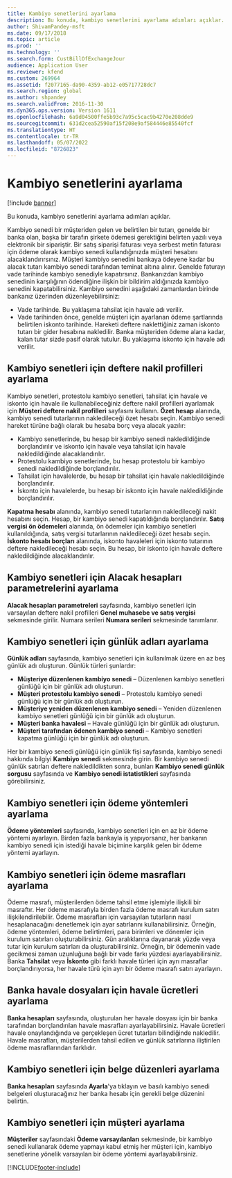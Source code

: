 ```yaml
---
title: Kambiyo senetlerini ayarlama
description: Bu konuda, kambiyo senetlerini ayarlama adımları açıklar.
author: ShivamPandey-msft
ms.date: 09/17/2018
ms.topic: article
ms.prod: ''
ms.technology: ''
ms.search.form: CustBillOfExchangeJour
audience: Application User
ms.reviewer: kfend
ms.custom: 269964
ms.assetid: f2077165-da90-4359-ab12-e05717728dc7
ms.search.region: global
ms.author: shpandey
ms.search.validFrom: 2016-11-30
ms.dyn365.ops.version: Version 1611
ms.openlocfilehash: 6a9d04500ffe5b93c7a95c5cac9b4270e208dde9
ms.sourcegitcommit: 631d2cea52590af15f208e9af584446e85540fcf
ms.translationtype: HT
ms.contentlocale: tr-TR
ms.lasthandoff: 05/07/2022
ms.locfileid: "8726823"
---
```

# <a name="set-up-bills-of-exchange"></a>Kambiyo senetlerini ayarlama

[!include [banner](../includes/banner.md)]

Bu konuda, kambiyo senetlerini ayarlama adımları açıklar.

Kambiyo senedi bir müşteriden gelen ve belirtilen bir tutarı, genelde bir banka olan, başka bir tarafın şirkete ödemesi gerektiğini belirten yazılı veya elektronik bir sipariştir. Bir satış siparişi faturası veya serbest metin faturası için ödeme olarak kambiyo senedi kullandığınızda müşteri hesabını alacaklandırırsınız. Müşteri kambiyo senedini bankaya ödeyene kadar bu alacak tutarı kambiyo senedi tarafından teminat altına alınır. Genelde faturayı vade tarihinde kambiyo senediyle kapatırsınız. Bankanızdan kambiyo senedinin karşılığının ödendiğine ilişkin bir bildirim aldığınızda kambiyo senedini kapatabilirsiniz. Kambiyo senedini aşağıdaki zamanlardan birinde bankanız üzerinden düzenleyebilirsiniz:

-   Vade tarihinde. Bu yaklaşıma tahsilat için havale adı verilir.
-   Vade tarihinden önce, genelde müşteri için ayarlanan ödeme şartlarında belirtilen iskonto tarihinde. Hareketi deftere naklettiğiniz zaman iskonto tutarı bir gider hesabına nakledilir. Banka müşteriden ödeme alana kadar, kalan tutar sizde pasif olarak tutulur. Bu yaklaşıma iskonto için havale adı verilir.

## <a name="set-up-posting-profiles-for-bills-of-exchange"></a>Kambiyo senetleri için deftere nakil profilleri ayarlama

Kambiyo senetleri, protestolu kambiyo senetleri, tahsilat için havale ve iskonto için havale ile kullanabileceğiniz deftere nakil profilleri ayarlamak için **Müşteri deftere nakil profilleri** sayfasını kullanın. **Özet hesap** alanında, kambiyo senedi tutarlarının nakledileceği özet hesabı seçin. Kambiyo senedi hareket türüne bağlı olarak bu hesaba borç veya alacak yazılır:
-   Kambiyo senetlerinde, bu hesap bir kambiyo senedi nakledildiğinde borçlandırılır ve iskonto için havale veya tahsilat için havale nakledildiğinde alacaklandırılır.
-   Protestolu kambiyo senetlerinde, bu hesap protestolu bir kambiyo senedi nakledildiğinde borçlandırılır.
-   Tahsilat için havalelerde, bu hesap bir tahsilat için havale nakledildiğinde borçlandırılır.
-   İskonto için havalelerde, bu hesap bir iskonto için havale nakledildiğinde borçlandırılır.

**Kapatma hesabı** alanında, kambiyo senedi tutarlarının nakledileceği nakit hesabını seçin. Hesap, bir kambiyo senedi kapatıldığında borçlandırılır. **Satış vergisi ön ödemeleri** alanında, ön ödemeler için kambiyo senetleri kullanıldığında, satış vergisi tutarlarının nakledileceği özet hesabı seçin. **İskonto hesabı borçları** alanında, iskonto havaleleri için iskonto tutarının deftere nakledileceği hesabı seçin. Bu hesap, bir iskonto için havale deftere nakledildiğinde alacaklandırılır.

## <a name="set-up-accounts-receivable-parameters-for-bills-of-exchange"></a>Kambiyo senetleri için Alacak hesapları parametrelerini ayarlama

**Alacak hesapları parametreleri** sayfasında, kambiyo senetleri için varsayılan deftere nakil profilleri **Genel muhasebe ve satış vergisi** sekmesinde girilir. Numara serileri **Numara serileri** sekmesinde tanımlanır.

## <a name="set-up-journal-names-for-bills-of-exchange"></a>Kambiyo senetleri için günlük adları ayarlama


**Günlük adları** sayfasında, kambiyo senetleri için kullanılmak üzere en az beş günlük adı oluşturun. Günlük türleri şunlardır:
-   **Müşteriye düzenlenen kambiyo senedi** – Düzenlenen kambiyo senetleri günlüğü için bir günlük adı oluşturun.
-   **Müşteri protestolu kambiyo senedi** – Protestolu kambiyo senedi günlüğü için bir günlük adı oluşturun.
-   **Müşteriye yeniden düzenlenen kambiyo senedi** – Yeniden düzenlenen kambiyo senetleri günlüğü için bir günlük adı oluşturun.
-   **Müşteri banka havalesi** – Havale günlüğü için bir günlük adı oluşturun.
-   **Müşteri tarafından ödenen kambiyo senedi** – Kambiyo senetleri kapatma günlüğü için bir günlük adı oluşturun.

Her bir kambiyo senedi günlüğü için günlük fişi sayfasında, kambiyo senedi hakkında bilgiyi **Kambiyo senedi** sekmesinde girin. Bir kambiyo senedi günlük satırları deftere nakledildikten sonra, bunları **Kambiyo senedi günlük sorgusu** sayfasında ve **Kambiyo senedi istatistikleri** sayfasında görebilirsiniz.

## <a name="set-up-methods-of-payment-for-bills-of-exchange"></a>Kambiyo senetleri için ödeme yöntemleri ayarlama

**Ödeme yöntemleri** sayfasında, kambiyo senetleri için en az bir ödeme yöntemi ayarlayın. Birden fazla bankayla iş yapıyorsanız, her bankanın kambiyo senedi için istediği havale biçimine karşılık gelen bir ödeme yöntemi ayarlayın.

## <a name="set-up-payment-fees-for-bills-of-exchange"></a>Kambiyo senetleri için ödeme masrafları ayarlama

Ödeme masrafı, müşterilerden ödeme tahsil etme işlemiyle ilişkili bir masraftır. Her ödeme masrafıyla birden fazla ödeme masrafı kurulum satırı ilişkilendirilebilir. Ödeme masrafları için varsayılan tutarların nasıl hesaplanacağını denetlemek için ayar satırlarını kullanabilirsiniz. Örneğin, ödeme yöntemleri, ödeme belirtimleri, para birimleri ve dönemler için kurulum satırları oluşturabilirsiniz. Gün aralıklarına dayanarak yüzde veya tutar için kurulum satırları da oluşturabilirsiniz. Örneğin, bir ödemenin vade gecikmesi zaman uzunluğuna bağlı bir vade farkı yüzdesi ayarlayabilirsiniz. Banka **Tahsilat** veya **İskonto** gibi farklı havale türleri için ayrı masraflar borçlandırıyorsa, her havale türü için ayrı bir ödeme masrafı satırı ayarlayın.

## <a name="set-up-remittance-fees-for-bank-remittance-files"></a>Banka havale dosyaları için havale ücretleri ayarlama

**Banka hesapları** sayfasında, oluşturulan her havale dosyası için bir banka tarafından borçlandırılan havale masrafları ayarlayabilirsiniz. Havale ücretleri havale onaylandığında ve gerçekleşen ücret tutarları bilindiğinde nakledilir. Havale masrafları, müşterilerden tahsil edilen ve günlük satırlarına iliştirilen ödeme masraflarından farklıdır.

## <a name="set-up-document-layouts-for-bills-of-exchange"></a>Kambiyo senetleri için belge düzenleri ayarlama

**Banka hesapları** sayfasında **Ayarla**'ya tıklayın ve basılı kambiyo senedi belgeleri oluşturacağınız her banka hesabı için gerekli belge düzenini belirtin.

## <a name="set-up-customers-for-bills-of-exchange"></a>Kambiyo senetleri için müşteri ayarlama

**Müşteriler** sayfasındaki **Ödeme varsayılanları** sekmesinde, bir kambiyo senedi kullanarak ödeme yapmayı kabul etmiş her müşteri için, kambiyo senetlerine yönelik varsayılan bir ödeme yöntemi ayarlayabilirsiniz.







[!INCLUDE[footer-include](../../includes/footer-banner.md)]
